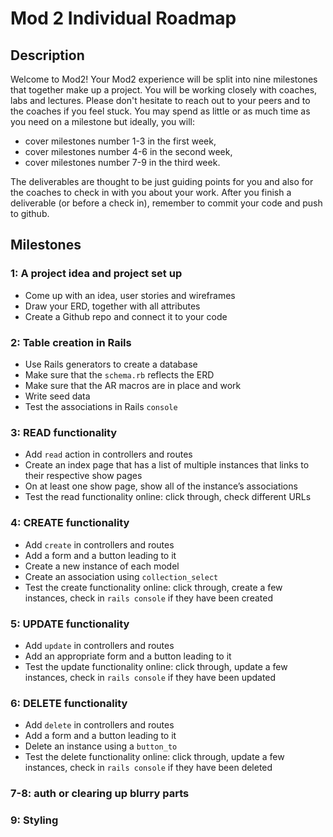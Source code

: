 # Mod 2 Individual Roadmap

## Description
Welcome to Mod2! Your Mod2 experience will be split into nine milestones that together make up a project. You will be working closely with coaches, labs and lectures. Please don't hesitate to reach out to your peers and to the coaches if you feel stuck. You may spend as little or as much time as you need on a milestone but ideally, you will:
- cover milestones number 1-3 in the first week,
- cover milestones number 4-6 in the second week,
- cover milestones number 7-9 in the third week.

The deliverables are thought to be just guiding points for you and also for the coaches to check in with you about your work. After you finish a deliverable (or before a check in), remember to commit your code and push to github. 

## Milestones
### 1: A project idea and project set up
- Come up with an idea, user stories and wireframes
- Draw your ERD, together with all attributes
- Create a Github repo and connect it to your code

### 2: Table creation in Rails
- Use Rails generators to create a database
- Make sure that the `schema.rb` reflects the ERD
- Make sure that the AR macros are in place and work
- Write seed data
- Test the associations in Rails `console`

### 3: READ functionality 
- Add `read` action in controllers and routes
- Create an index page that has a list of multiple instances that links to their respective show pages
- On at least one show page, show all of the instance’s associations
- Test the read functionality online: click through, check different URLs


### 4: CREATE functionality 
- Add `create` in controllers and routes
- Add a form and a button leading to it
- Create a new instance of each model
- Create an association using `collection_select`
- Test the create functionality online:  click through, create a few instances, check in `rails console` if they have been created

### 5: UPDATE functionality
- Add `update` in controllers and routes
- Add an appropriate form and a button leading to it
- Test the update functionality online: click through, update a few instances, check in `rails console` if they have been updated

### 6: DELETE functionality
- Add `delete` in controllers and routes
- Add a form and a button leading to it
- Delete an instance using a `button_to`
- Test the delete functionality online: click through, update a few instances, check in `rails console` if they have been deleted

### 7-8: auth or clearing up blurry parts

### 9: Styling